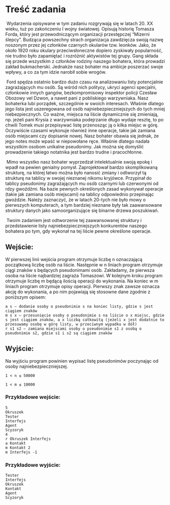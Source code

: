 # Treść zadania

﻿
Wydarzenia opisywane w tym zadaniu rozgrywają się w latach 20. XX wieku, tuż po zakończeniu I wojny światowej. Opisują historię Tomasza Forda, który jest przewodniczącym organizacji przestępczej “Mizerni ślepcy”. Budząca powszechny strach organizacja zawdzięcza swoją nazwę noszonym przez jej członków czarnych okularów tzw. leonków. Jako, że około 1920 roku okulary przeciwsłoneczne dopiero zyskiwały popularność, nie trudno było zapamiętać i rozróżnić aktywistów tej grupy. Gang składa się przede wszystkim z członków rodziny naszego bohatera, która prowadzi zakład bukmacherski. Jednakże nasz bohater ma ambicje poszerzać swoje wpływy, a co za tym idzie narobił sobie wrogów.

﻿
Ford spędza ostatnio bardzo dużo czasu na analizowaniu listy potencjalnie zagrażających mu osób. Są wśród nich politycy, ukryci agenci specjalni, członkowie innych gangów, bezkompromisowy inspektor policji Czesław Obozowy vel Dzwon, a nawet pani z pobliskiego warzywniaka. Nasz bohaterka lubi porządek, szczególnie w swoich interesach. Właśnie dlatego jego lista jest uszeregowana od osób najniebezpieczniejszych do tych mniej niebezpiecznych. Co ważne, miejsca na liście dynamicznie się zmieniają, np. jeżeli pani Krysia z warzywniaka podejrzanie długo wydaje resztę, to po chwili Tomek musi przepisywać listę przenosząc ją o kilka miejsc w górę. Oczywiście czasami wykonuje również inne operacje, takie jak zamiana osób miejscami czy dopisanie nowej. Nasz bohater obawia się jednak, że jego notes może wpaść w niepowołane ręce. Właśnie dlatego nadała wszystkim osobom unikalne pseudonimy. Jak można się domyślić prowadzenie takiego notatnika jest bardzo trudne i pracochłonne.

﻿
Mimo wszystko nasz bohater wyprzedzał intelektualnie swoją epokę i wpadł na pewien genialny pomysł. Zaprojektował bardzo skomplikowaną strukturę, na której łatwo można było nanosić zmiany i odtworzył tą strukturę na tablicy w swojej nieznanej nikomu kryjówce. Przypinał do tablicy pseudonimy zagrażających mu osób czarnymi lub czerwonymi od rdzy gwoźdźmi. Na bazie pewnych określonych zasad wykonywał operacje (takie jak zamiana osób miejscami) na tablicy odpowiednio przepinając gwoździe. Należy zaznaczyć, że w latach 20-tych nie było mowy o pierwszych komputerach, a tym bardziej nieznane były tak zaawansowane struktury danych jako samoorganizujące się binarne drzewa poszukiwań. ﻿

﻿
Twoim zadaniem jest odtworzenie tej zaawansowanej struktury i przedstawienie listy najniebezpieczniejszych konkurentów naszego bohatera po tym, gdy wykonał na tej liście pewne określone operacje. ﻿

## Wejście:

W pierwszej linii wejścia program otrzymuje liczbę n oznaczającą początkową liczbę osób na liście. Następnie w n liniach program otrzymuje ciągi znaków s będących pseudonimami osób. Zakładamy, że pierwsza osoba na liście najbardziej zagraża Tomaszowi. W kolejnym kroku program otrzymuje liczbę m będącą ilością operacji do wykonania. Na koniec w m liniach program otrzymuje opisy operacji. Pierwszy znak zawsze oznacza akcję do wykonania, a po nim pojawiają się stosowne dane zgodnie z poniższym opisem:

    a s – dodanie osoby o pseudonimie s na koniec listy, gdzie s jest ciągiem znaków
    m s x – przesunięcie osoby o pseudonimie s na liście o x miejsc, gdzie s jest ciągiem znaków, a x liczbą całkowitą (jeżeli x jest dodatnie to przesuwamy osobę w górę listy, w przeciwnym wypadku w dół)
    r s1 s2 – zamiana miejscami osoby o pseudonimie s1 z osobą o pseudonimie s2, gdzie s1 i s2 są ciągiem znaków

## Wyjście:

Na wyjściu program powinien wypisać listę pseudonimów poczynając od osoby najniebezpieczniejszej.
    
    1 < n ≤ 50000
    
    1 < m ≤ 10000

### Przykładowe wejście:

    5
    Okruszek
    Tester
    Interfejs
    Agent
    Scyzoryk
    4
    r Okruszek Interfejs
    a Kontakt
    m Kontakt 2
    m Interfejs -1

### Przykładowe wyjście:

    Tester
    Interfejs
    Okruszek
    Kontakt
    Agent
    Scyzoryk